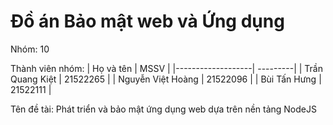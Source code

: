 # Đồ án Bảo mật web và Ứng dụng

Nhóm: 10

Thành viên nhóm:
| Họ và tên         | MSSV     |
|-------------------| ---------|
| Trần Quang Kiệt   | 21522265 |
| Nguyễn Việt Hoàng | 21522096 |
| Bùi Tấn Hưng      | 21522111 |

Tên đề tài: Phát triển và bảo mật ứng dụng web dựa trên nền tảng NodeJS
